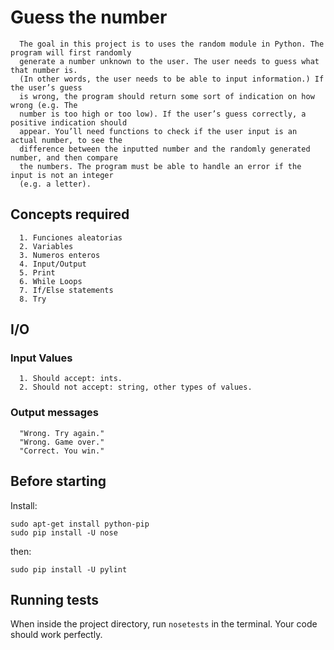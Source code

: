 # Guess the number

      The goal in this project is to uses the random module in Python. The program will first randomly 
      generate a number unknown to the user. The user needs to guess what that number is. 
      (In other words, the user needs to be able to input information.) If the user’s guess 
      is wrong, the program should return some sort of indication on how wrong (e.g. The 
      number is too high or too low). If the user’s guess correctly, a positive indication should
      appear. You’ll need functions to check if the user input is an actual number, to see the 
      difference between the inputted number and the randomly generated number, and then compare 
      the numbers. The program must be able to handle an error if the input is not an integer 
      (e.g. a letter).

## Concepts required

      1. Funciones aleatorias
      2. Variables
      3. Numeros enteros
      4. Input/Output
      5. Print
      6. While Loops
      7. If/Else statements
      8. Try

## I/O

### Input Values
      1. Should accept: ints.
      2. Should not accept: string, other types of values.

### Output messages
      "Wrong. Try again."
      "Wrong. Game over."
      "Correct. You win."

## Before starting

Install:
```
sudo apt-get install python-pip
sudo pip install -U nose
```

then:
```
sudo pip install -U pylint
```

## Running tests

When inside the project directory, run `nosetests` in the terminal. Your code
should work perfectly.
